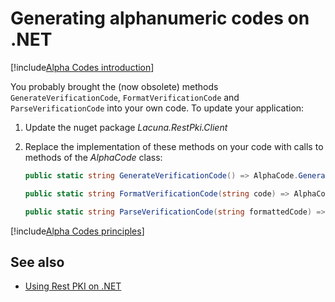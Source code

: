 ﻿# Generating alphanumeric codes on .NET

[!include[Alpha Codes introduction](../../../includes/alpha-codes-intro.md)]

You probably brought the (now obsolete) methods `GenerateVerificationCode`, `FormatVerificationCode` and `ParseVerificationCode`
into your own code. To update your application:

1. Update the nuget package *Lacuna.RestPki.Client*
1. Replace the implementation of these methods on your code with calls to methods of the *AlphaCode* class:

   ```cs
   public static string GenerateVerificationCode() => AlphaCode.Generate();
   
   public static string FormatVerificationCode(string code) => AlphaCode.Format(code);
   
   public static string ParseVerificationCode(string formattedCode) => AlphaCode.Parse(formattedCode);
   ```

[!include[Alpha Codes principles](../../../includes/alpha-codes-principles.md)]

## See also

* [Using Rest PKI on .NET](index.md)
